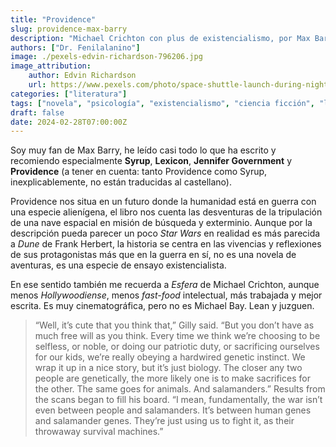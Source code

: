 ```yaml
---
title: "Providence"
slug: providence-max-barry
description: "Michael Crichton con plus de existencialismo, por Max Barry."
authors: ["Dr. Fenilalanino"]
image: ./pexels-edvin-richardson-796206.jpg
image_attribution:
    author: Edvin Richardson
    url: https://www.pexels.com/photo/space-shuttle-launch-during-nighttime-796206/
categories: ["literatura"]
tags: ["novela", "psicología", "existencialismo", "ciencia ficción", "lang-en"]
draft: false
date: 2024-02-28T07:00:00Z
---
```


Soy muy fan de Max Barry, he leído casi todo lo que ha escrito y recomiendo especialmente **Syrup**, **Lexicon**, **Jennifer Government** y **Providence** (a tener en cuenta: tanto Providence como Syrup, inexplicablemente, no están traducidas al castellano).

Providence nos situa en un futuro donde la humanidad está en guerra con una especie alienígena, el libro nos cuenta las desventuras de la tripulación de una nave espacial en misión de búsqueda y exterminio. Aunque por la descripción pueda parecer un poco *Star Wars* en realidad es más parecida a *Dune* de Frank Herbert, la historia se centra en las vivencias y reflexiones de sus protagonistas más que en la guerra en sí, no es una novela de aventuras, es una especie de ensayo existencialista.

En ese sentido también me recuerda a *Esfera* de Michael Crichton, aunque menos *Hollywoodiense*, menos *fast-food* intelectual, más trabajada y mejor escrita. Es muy cinematográfica, pero no es Michael Bay. Lean y juzguen.


> “Well, it’s cute that you think that,” Gilly said. “But you don’t have as much free will as you think. Every time we think we’re choosing to be selfless, or noble, or doing our patriotic duty, or sacrificing ourselves for our kids, we’re really obeying a hardwired genetic instinct. We wrap it up in a nice story, but it’s just biology. The closer any two people are genetically, the more likely one is to make sacrifices for the other. The same goes for animals. And salamanders.” Results from the scans began to fill his board. “I mean, fundamentally, the war isn’t even between people and salamanders. It’s between human genes and salamander genes. They’re just using us to fight it, as their throwaway survival machines.”
